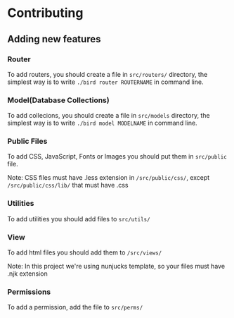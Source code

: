 # Contributing

## Adding new features

### Router

To add routers, you should create a file in `src/routers/` directory, the simplest way is to write `./bird router ROUTERNAME` in command line.

### Model(Database Collections)

To add collecions, you should create a file in `src/models` directory, the simplest way is to write `./bird model MODELNAME` in command line.

### Public Files

To add CSS, JavaScript, Fonts or Images you should put them in `src/public` file.

Note: CSS files must have .less extension in `/src/public/css/`, except `/src/public/css/lib/` that must have .css

### Utilities

To add utilities you should add files to `src/utils/`

### View

To add html files you should add them to `/src/views/`

Note: In this project we're using nunjucks template, so your files must have .njk extension

### Permissions

To add a permission, add the file to `src/perms/`
